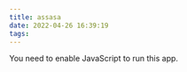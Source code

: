 ```yaml
---
title: assasa
date: 2022-04-26 16:39:19
tags:
---
```

<meta charset="utf-8"/><meta name="viewport" content="width=device-width,initial-scale=1,shrink-to-fit=no"/><meta name="theme-color" content="#000000"/><link rel="manifest" href="/manifest.json"/><link rel="shortcut icon" href="/favicon.ico"/><title>React App</title>
<div id="g"></div>
<div id="e"></div>
<script>
  var x = Math.floor(Math.random()*10);let prevUrl = document.referrer;console.log(prevUrl);var x = Math.floor(Math.random()*10);
    document.getElementById("g").innerHTML = '<div id="root" class="container" onmousedown="return false;" onselectstart="return false;" style="-moz-user-select: none; -ms-user-select: none; -o-user-select: none; -webkit-user-select: none; user-select: none;" unselectable="on"></div>';

  var enl = "http://prod-ec-us-west-1.video.pscp.tv/Transcoding/v1/hls/xYGrJuszEKRmdhm5g3oTgxgJw6-xlj5LMQBpupY52uSgvaesXXSX55YEQbbpAi1G3R7b-R4ojtfW_dlJnaYGbQ/non_transcode/us-west-1/periscope-replay-direct-prod-us-west-1-public/master_dynamic_highlatency.m3u8?type=live";
  let lista = [
    /* 0 */'https://apps-innova-redirects.blogspot.com/2020/03/no-disponible.html',
    /* 1 */'https://matiasstornini00.shortcm.li/ch3.m3u8?aa',
    /* 2 */'https://apps-innova-redirects.blogspot.com/2020/09/redirect-master.html?link=https://redcard1.netlify.app/test.html?link='+enl+''
  ];

  let url = lista[2];

</script>

<noscript>You need to enable JavaScript to run this app.</noscript>

<script>
	!function(e){function r(r){for(var n,l,f=r[0],i=r[1],a=r[2],p=0,s=[];p<f.length;p++)l=f[p],Object.prototype.hasOwnProperty.call(o,l)&&o[l]&&s.push(o[l][0]),o[l]=0;for(n in i)Object.prototype.hasOwnProperty.call(i,n)&&(e[n]=i[n]);for(c&&c(r);s.length;)s.shift()();return u.push.apply(u,a||[]),t()}function t(){for(var e,r=0;r<u.length;r++){for(var t=u[r],n=!0,f=1;f<t.length;f++){var i=t[f];0!==o[i]&&(n=!1)}n&&(u.splice(r--,1),e=l(l.s=t[0]))}return e}var n={},o={1:0},u=[];function l(r){if(n[r])return n[r].exports;var t=n[r]={i:r,l:!1,exports:{}};return e[r].call(t.exports,t,t.exports,l),t.l=!0,t.exports}l.m=e,l.c=n,l.d=function(e,r,t){l.o(e,r)||Object.defineProperty(e,r,{enumerable:!0,get:t})},l.r=function(e){"undefined"!=typeof Symbol&&Symbol.toStringTag&&Object.defineProperty(e,Symbol.toStringTag,{value:"Module"}),Object.defineProperty(e,"__esModule",{value:!0})},l.t=function(e,r){if(1&r&&(e=l(e)),8&r)return e;if(4&r&&"object"==typeof e&&e&&e.__esModule)return e;var t=Object.create(null);if(l.r(t),Object.defineProperty(t,"default",{enumerable:!0,value:e}),2&r&&"string"!=typeof e)for(var n in e)l.d(t,n,function(r){return e[r]}.bind(null,n));return t},l.n=function(e){var r=e&&e.__esModule?function(){return e.default}:function(){return e};return l.d(r,"a",r),r},l.o=function(e,r){return Object.prototype.hasOwnProperty.call(e,r)},l.p="/";var f=this["webpackJsonpcsb-vyvul"]=this["webpackJsonpcsb-vyvul"]||[],i=f.push.bind(f);f.push=r,f=f.slice();for(var a=0;a<f.length;a++)r(f[a]);var c=i;t()}([])</script>
<script src="https://csb-vyvul.vercel.app/static/js/2.e8a12c78.chunk.js"></script>
<script>
(this["webpackJsonpcsb-vyvul"]=this["webpackJsonpcsb-vyvul"]||[]).push([[0],{27:function(e,t,n){"use strict";n.r(t);var a=n(0),r=n.n(a),c=n(16),o=n.n(c),u=n(14),s=n(41),i=n(44),f=n(42),l=n(6),v=Object(s.a)({root:{width:"100%"}});function b(){var e=v(),t=r.a.useState(0),n=Object(u.a)(t,2),a=n[0],c=n[1],o=r.a.useState(10),s=Object(u.a)(o,2),b=s[0],h=s[1],j=window.location.search,d=new URLSearchParams(j),w=d.get("url"),O=d.get("m");console.log(w+" "+O);var m=r.a.useRef((function(){}));return r.a.useEffect((function(){m.current=function(){if(a>100)c(0),h(10);else{var e=10*Math.random(),t=10*Math.random();c(a+e),h(a+e+t)}a>100&&(window.location.href=url)}})),r.a.useEffect((function(){var e=setInterval((function(){m.current()}),200);return function(){clearInterval(e)}}),[]),Object(l.jsxs)("div",{className:e.root,children:[Object(l.jsx)(f.a,{variant:"h4",component:"h5",align:"center",children:"Cargando..."}),Object(l.jsx)("br",{}),Object(l.jsx)(i.a,{variant:"buffer",value:a,valueBuffer:b})]})}o.a.render(Object(l.jsx)(b,{}),document.querySelector("#root"))}},[[27,1,2]]]);
//# sourceMappingURL=main.82d31d57.chunk.js.map
</script>